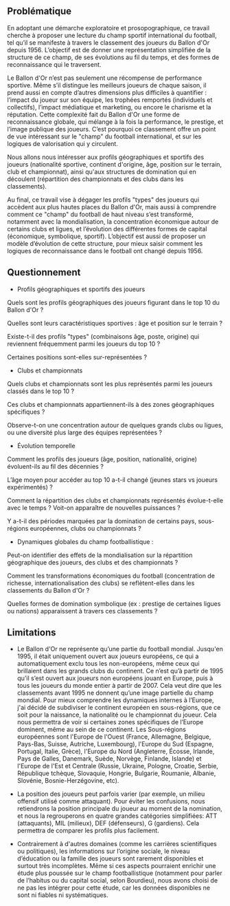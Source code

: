 ## Problématique 

En adoptant une démarche exploratoire et prosopographique, ce travail cherche à proposer une lecture du champ sportif international du football, tel qu’il se manifeste à travers le classement des joueurs du Ballon d'Or depuis 1956. L’objectif est de donner une représentation simplifiée de la structure de ce champ, de ses évolutions au fil du temps, et des formes de reconnaissance qui le traversent.

Le Ballon d'Or n’est pas seulement une récompense de performance sportive. Même s’il distingue les meilleurs joueurs de chaque saison, il prend aussi en compte d’autres dimensions plus difficiles à quantifier : l’impact du joueur sur son équipe, les trophées remportés (individuels et collectifs), l’impact médiatique et marketing, ou encore le charisme et la réputation. Cette complexité fait du Ballon d'Or une forme de reconnaissance globale, qui mélange à la fois la performance, le prestige, et l’image publique des joueurs. C’est pourquoi ce classement offre un point de vue intéressant sur le "champ" du football international, et sur les logiques de valorisation qui y circulent.

Nous allons nous intéresser aux profils géographiques et sportifs des joueurs (nationalité sportive, continent d'origine, âge, position sur le terrain, club et championnat), ainsi qu'aux structures de domination qui en découlent (répartition des championnats et des clubs dans les classements).

Au final, ce travail vise à dégager les profils "types" des joueurs qui accèdent aux plus hautes places du Ballon d'Or, mais aussi à comprendre comment ce "champ" du football de haut niveau s’est transformé, notamment avec la mondialisation, la concentration économique autour de certains clubs et ligues, et l’évolution des différentes formes de capital (économique, symbolique, sportif). L’objectif est aussi de proposer un modèle d’évolution de cette structure, pour mieux saisir comment les logiques de reconnaissance dans le football ont changé depuis 1956.

## Questionnement

* Profils géographiques et sportifs des joueurs
  
Quels sont les profils géographiques des joueurs figurant dans le top 10 du Ballon d'Or ?

Quelles sont leurs caractéristiques sportives : âge et position sur le terrain ?

Existe-t-il des profils "types" (combinaisons âge, poste, origine) qui reviennent fréquemment parmi les joueurs du top 10 ?

Certaines positions sont-elles sur-représentées ?

* Clubs et championnats
  
Quels clubs et championnats sont les plus représentés parmi les joueurs classés dans le top 10 ?

Ces clubs et championnats appartiennent-ils à des zones géographiques spécifiques ?

Observe-t-on une concentration autour de quelques grands clubs ou ligues, ou une diversité plus large des équipes représentées ?

* Évolution temporelle
  
Comment les profils des joueurs (âge, position, nationalité, origine) évoluent-ils au fil des décennies ?

L’âge moyen pour accéder au top 10 a-t-il changé (jeunes stars vs joueurs expérimentés) ?

Comment la répartition des clubs et championnats représentés évolue-t-elle avec le temps ? Voit-on apparaître de nouvelles puissances ?

Y a-t-il des périodes marquées par la domination de certains pays, sous-régions européennes, clubs ou championnats ?

* Dynamiques globales du champ footballistique :
  
Peut-on identifier des effets de la mondialisation sur la répartition géographique des joueurs, des clubs et des championnats ?

Comment les transformations économiques du football (concentration de richesse, internationalisation des clubs) se reflètent-elles dans les classements du Ballon d'Or ?

Quelles formes de domination symbolique (ex : prestige de certaines ligues ou nations) apparaissent à travers ces classements ?


## Limitations

* Le Ballon d'Or ne représente qu’une partie du football mondial. Jusqu'en 1995, il était uniquement ouvert aux joueurs européens, ce qui a automatiquement exclu tous les non-européens, même ceux qui brillaient dans les grands clubs du continent. Ce n’est qu’à partir de 1995 qu’il s’est ouvert aux joueurs non européens jouant en Europe, puis à tous les joueurs du monde entier à partir de 2007. Cela veut dire que les classements avant 1995 ne donnent qu’une image partielle du champ mondial. Pour mieux comprendre les dynamiques internes à l’Europe, j'ai décidé de subdiviser le continent européen en sous-régions, que ce soit pour la naissance, la nationalité ou le championnat du joueur. Cela nous permettra de voir si certaines zones spécifiques de l’Europe dominent, même au sein de ce continent. Les Sous-régions européennes sont l'Europe de l'Ouest (France, Allemagne, Belgique, Pays-Bas, Suisse, Autriche, Luxembourg), l'Europe du Sud (Espagne, Portugal, Italie, Grèce), l'Europe du Nord (Angleterre, Écosse, Irlande, Pays de Galles, Danemark, Suède, Norvège, Finlande, Islande) et l'Europe de l'Est et Centrale (Russie, Ukraine, Pologne, Croatie, Serbie, République tchèque, Slovaquie, Hongrie, Bulgarie, Roumanie, Albanie, Slovénie, Bosnie-Herzégovine, etc).

* La position des joueurs peut parfois varier (par exemple, un milieu offensif utilisé comme attaquant). Pour éviter les confusions, nous retiendrons la position principale du joueur au moment de la nomination, et nous la regrouperons en quatre grandes catégories simplifiées: ATT (attaquants), MIL (milieux), DEF (défenseurs), G (gardiens). Cela permettra de comparer les profils plus facilement.

* Contrairement à d'autres domaines (comme les carrières scientifiques ou politiques), les informations sur l’origine sociale, le niveau d’éducation ou la famille des joueurs sont rarement disponibles et surtout très incomplètes. Même si ces aspects pourraient enrichir une étude plus poussée sur le champ footballistique (notamment pour parler de l’habitus ou du capital social, selon Bourdieu), nous avons choisi de ne pas les intégrer pour cette étude, car les données disponibles ne sont ni fiables ni systématiques.
